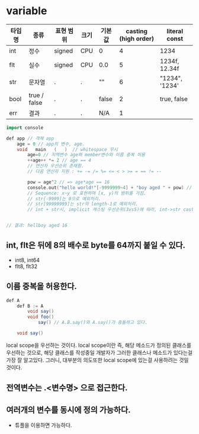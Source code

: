 # variable

| 타입명 | 종류         | 표현 범위 | 크기  | 기본값 | casting (high order) | literal const |
| ------ | ------------ | --------- | ----- | ------ | -------------------- | ------------- |
| int    | 정수         | signed    | CPU   | 0      | 4                    | 1234          |
| flt    | 실수         | signed    | CPU   | 0.0    | 5                    | 1234f, 12.34f |
| str    | 문자열       | .         | .     | ""     | 6                    | "1234", '1234'|
| bool   | true / false | .         | .     | false  | 2                    | true, false   |
| err    | 결과         | .         | .     | N/A    | 1                    |

```cpp
import console

def app // 객체 app
	age = 0 // app의 변수, age.
    void   main   (   )  // whitespace 무시
        age=0 // 지역변수 age와 member변수와 이름 중복 허용
        ++age++ *= 2 // age == 4
        // 연산자 우선순위 존재함.
        // 다음 연산자 지원 : += -= /= %= <= < > >= = == != --

        pow = age^2 // => age*age == 16
        console.out("hello world!"[-9999999~4] + "boy aged " + pow) // str은 UTF-16 인코딩
        // Sequence: x~y 로 표현하며 [x, y)의 범위를 가짐.
        // str[-9999]는 0으로 예외처리.
        // str[99999999]는 str의 length-1로 예외처리.
        // int + str시, implicit 캐스팅 우선순위(3vs5)에 따라, int->str casting


// 결과: hellboy aged 16
```

## int, flt은 뒤에 8의 배수로 byte를 64까지 붙일 수 있다.

* int8, int64
* flt8, flt32

## 이름 중복을 허용한다.
```java
def A
	def B := A
		void say()
		void foo()
			say() // A.B.say()와 A.say()가 충돌하고 있다.

	void say()
```
local scope을 우선하는 것이다. local scope이란 즉, 해당 메소드가 정의된 클래스를 우선하는 것으로, 해당 클래스를 작성중일 개발자가 그러한 클래스나 메소드가 있다는걸 가장 잘 알고있다. 그러니, 대부분의 의도또한 local scope에 있는걸 사용하려는 것일 것이다.

## 전역변수는 .<변수명> 으로 접근한다.

## 여러개의 변수를 동시에 정의 가능하다.

* 튜플을 이용하면 가능하다.
